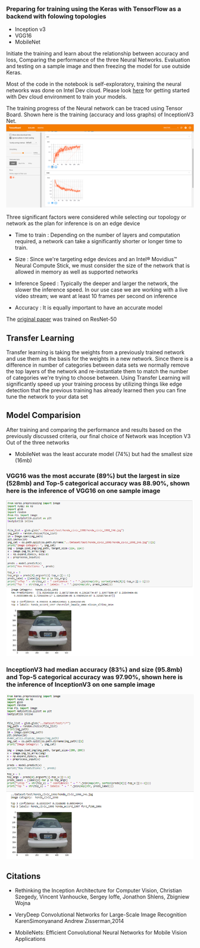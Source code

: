 ### Preparing for training using the Keras with TensorFlow as a backend with folowing topologies
 
- Inception v3
- VGG16
- MobileNet

Initiate the training and learn about the relationship between accuracy and loss, Comparing the performance of the three Neural Networks. Evaluation and testing on a sample image and then freezing the model for use outside Keras.

Most of the code in the notebook is self-exploratory, training the neural networks was done on Intel Dev cloud. Please look [here](https://devcloud.intel.com/datacenter/learn/getting-started/ "here") for getting started with Dev cloud environment to train your models. 

The training progress of the Neural network can be traced using Tensor Board. Shown here is the training (accuracy and loss graphs) of InceptionV3 Net.
![image](../assets/tensor_board.PNG)


Three significant factors were considered while selecting our topology or network as the plan for inference is on an edge device
- Time to train : Depending on the number of layers and computation required, a network can take a significantly shorter or longer time to train.

- Size : Since we're targeting edge devices and an Intel® Movidius™ Neural Compute Stick, we must consider the size of the network that is allowed in memory as well as supported networks

- Inference Speed : Typically the deeper and larger the network, the slower the inference speed. In our use case we are working with a live video stream; we want at least 10 frames per second on inference

- Accuracy : It is equally important to have an accurate model

The [original paper](http://vmmrdb.cecsresearch.org/papers/VMMR_TSWC.pdf "original paper") was trained on ResNet-50

## Transfer Learning

Transfer learning is taking the weights from a previously trained network and use them as the basis for the weights in a new network. Since there is a difference in number of categories between data sets we normally remove the top layers of the network and re-instantiate them to match the number of categories we're trying to choose between. Using Transfer Learning will significantly speed up your training process by utilizing things like edge detection that the previous training has already learned then you can fine tune the network to your data set

## Model Comparision
After training and comparing the performance and results based on the previously discussed criteria, our final choice of Network was Inception V3
Out of the three networks
- MobileNet was the least accurate model (74%) but had the smallest size (16mb)

### VGG16 was the most accurate (89%) but the largest in size (528mb) and Top-5 categorical accuracy was 88.90%, shown here is the inference of VGG16 on one sample image
![image](../assets/vgg16_test.PNG)

### InceptionV3 had median accuracy (83%) and size (95.8mb) and Top-5 categorical accuracy was 97.90%, shown here is the inference of InceptionV3 on one sample image
![image](../assets/iv3_test.PNG)

## Citations

- Rethinking the Inception Architecture for Computer Vision, Christian Szegedy, Vincent Vanhoucke, Sergey Ioffe, Jonathon Shlens, Zbigniew Wojna

- VeryDeep Convolutional Networks for Large-Scale Image Recognition KarenSimonyanand Andrew Zisserman,2014

- MobileNets: Efficient Convolutional Neural Networks for Mobile Vision Applications
